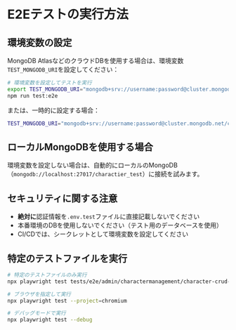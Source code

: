# E2Eテストの実行方法

## 環境変数の設定

MongoDB AtlasなどのクラウドDBを使用する場合は、環境変数`TEST_MONGODB_URI`を設定してください：

```bash
# 環境変数を設定してテストを実行
export TEST_MONGODB_URI="mongodb+srv://username:password@cluster.mongodb.net/charactier_test"
npm run test:e2e
```

または、一時的に設定する場合：

```bash
TEST_MONGODB_URI="mongodb+srv://username:password@cluster.mongodb.net/charactier_test" npm run test:e2e
```

## ローカルMongoDBを使用する場合

環境変数を設定しない場合は、自動的にローカルのMongoDB（`mongodb://localhost:27017/charactier_test`）に接続を試みます。

## セキュリティに関する注意

- **絶対に**認証情報を`.env.test`ファイルに直接記載しないでください
- 本番環境のDBを使用しないでください（テスト用のデータベースを使用）
- CI/CDでは、シークレットとして環境変数を設定してください

## 特定のテストファイルを実行

```bash
# 特定のテストファイルのみ実行
npx playwright test tests/e2e/admin/charactermanagement/character-crud-operations.spec.ts

# ブラウザを指定して実行
npx playwright test --project=chromium

# デバッグモードで実行
npx playwright test --debug
```